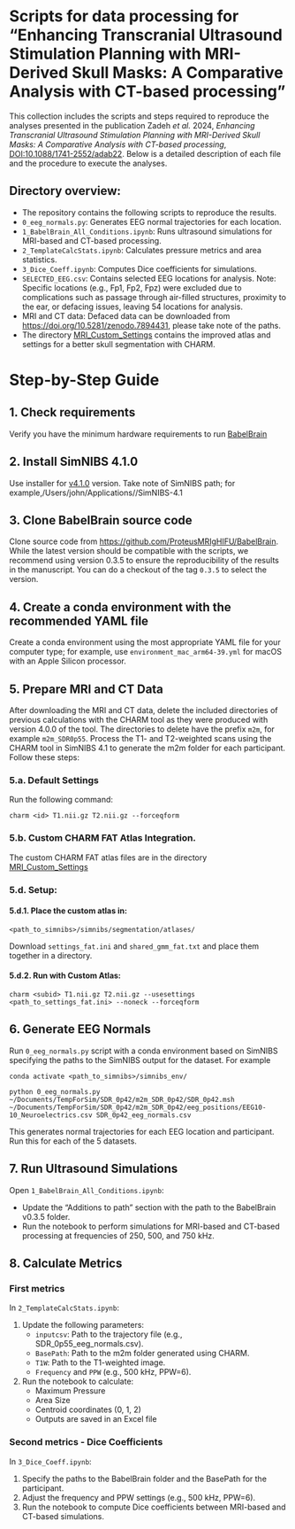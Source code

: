 # Scripts for data processing for “Enhancing Transcranial Ultrasound Stimulation Planning with MRI-Derived Skull Masks: A Comparative Analysis with CT-based processing”

This collection includes the scripts and steps required to reproduce the analyses presented in the publication Zadeh *et al.* 2024, *Enhancing Transcranial Ultrasound Stimulation Planning with MRI-Derived Skull Masks: A Comparative Analysis with CT-based processing*, [DOI:10.1088/1741-2552/adab22](https://doi.org/10.1088/1741-2552/adab22). Below is a detailed description of each file and the procedure to execute the analyses.

## Directory overview:
*	The repository contains the following scripts to reproduce the results.
*	`0_eeg_normals.py`: Generates EEG normal trajectories for each location.
*	`1_BabelBrain_All_Conditions.ipynb`: Runs ultrasound simulations for MRI-based and CT-based processing.
*	`2_TemplateCalcStats.ipynb`: Calculates pressure metrics and area statistics.
*	`3_Dice_Coeff.ipynb`: Computes Dice coefficients for simulations.
*	`SELECTED_EEG.csv`: Contains selected EEG locations for analysis.
Note: Specific locations (e.g., Fp1, Fp2, Fpz) were excluded due to complications such as passage through air-filled structures, proximity to the ear, or defacing issues, leaving 54 locations for analysis.
*	MRI and CT data: Defaced data can be downloaded from https://doi.org/10.5281/zenodo.7894431, please take note of the paths.
* The directory [MRI_Custom_Settings](MRI_Custom_Settings) contains the improved atlas and settings for a better skull segmentation with CHARM.

# Step-by-Step Guide
## 1. Check requirements
Verify you have the minimum hardware requirements to run [BabelBrain](https://proteusmrighifu.github.io/BabelBrain/installation.html)
## 2. Install SimNIBS 4.1.0
Use installer for [v4.1.0](https://github.com/simnibs/simnibs/releases/tag/v4.1.0) version. Take note of SimNIBS path; for example,/Users/john/Applications//SimNIBS-4.1
## 3. Clone BabelBrain source code
Clone source code from https://github.com/ProteusMRIgHIFU/BabelBrain. While the latest version should be compatible with the scripts, we recommend using version 0.3.5 to ensure the reproducibility of the results in the manuscript. You can do a checkout of the tag `0.3.5` to select the version.
## 4. Create a conda environment with the recommended YAML file
Create a conda environment using the most appropriate YAML file for your computer type; for example, use `environment_mac_arm64-39.yml` for macOS with an Apple Silicon processor.
## 5. Prepare MRI and CT Data 
After downloading the MRI and CT data, delete the included directories of previous calculations with the CHARM tool as they were produced with version 4.0.0 of the tool. The directories to delete have the prefix `m2m`, for example `m2m_SDR0p55`.  Process the T1- and T2-weighted scans using the CHARM tool in SimNIBS 4.1 to generate the m2m folder for each participant. Follow these steps:
### 5.a. Default Settings
Run the following command:

`charm <id> T1.nii.gz T2.nii.gz --forceqform`
### 5.b. Custom CHARM FAT Atlas Integration. 
The custom CHARM FAT atlas files are in the directory [MRI_Custom_Settings](MRI_Custom_Settings) 
### 5.d. Setup:
#### 5.d.1. Place the custom atlas in:
`<path_to_simnibs>/simnibs/segmentation/atlases/`

Download `settings_fat.ini` and `shared_gmm_fat.txt` and place them together in a directory.
#### 5.d.2.	Run with Custom Atlas:
`charm <subid> T1.nii.gz T2.nii.gz --usesettings <path_to_settings_fat.ini> --noneck --forceqform`
## 6. Generate EEG Normals
Run `0_eeg_normals.py` script with a conda environment based on SimNIBS specifying the paths to the SimNIBS output for the dataset. For example
    
`conda activate <path_to_simnibs>/simnibs_env/`

`python 0_eeg_normals.py ~/Documents/TempForSim/SDR_0p42/m2m_SDR_0p42/SDR_0p42.msh ~/Documents/TempForSim/SDR_0p42/m2m_SDR_0p42/eeg_positions/EEG10-10_Neuroelectrics.csv SDR_0p42_eeg_normals.csv`
    
This generates normal trajectories for each EEG location and participant. Run this for each of the 5 datasets.

## 7. Run Ultrasound Simulations
Open `1_BabelBrain_All_Conditions.ipynb`:
* Update the “Additions to path” section with the path to the BabelBrain v0.3.5 folder.
* Run the notebook to perform simulations for MRI-based and CT-based processing at frequencies of 250, 500, and 750 kHz.

## 8. Calculate Metrics
### First metrics
In `2_TemplateCalcStats.ipynb`:
1.	Update the following parameters:
    * `inputcsv`: Path to the trajectory file (e.g., SDR_0p55_eeg_normals.csv).
    * `BasePath`: Path to the m2m folder generated using CHARM.
    * `T1W`: Path to the T1-weighted image.
    * `Frequency` and `PPW` (e.g., 500 kHz, PPW=6).
1. Run the notebook to calculate:
    *   Maximum Pressure
    *   Area Size
    *   Centroid coordinates (0, 1, 2)
    *   Outputs are saved in an Excel file
### Second metrics - Dice Coefficients
In `3_Dice_Coeff.ipynb`:
1.	Specify the paths to the BabelBrain folder and the BasePath for the participant.
2.	Adjust the frequency and PPW settings (e.g., 500 kHz, PPW=6).
3.	Run the notebook to compute Dice coefficients between MRI-based and CT-based simulations.
